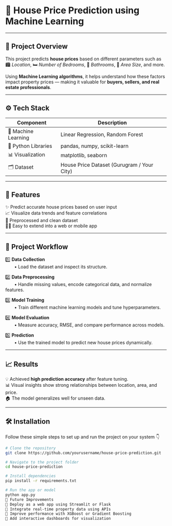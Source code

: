 # 🏡 House Price Prediction using Machine Learning  

---

## 📖 Project Overview  
This project predicts **house prices** based on different parameters such as  
🏙️ *Location*, 🛏️ *Number of Bedrooms*, 🛁 *Bathrooms*, 📐 *Area Size*, and more.  

Using **Machine Learning algorithms**, it helps understand how these factors impact property prices — making it valuable for **buyers, sellers, and real estate professionals**.  

---

## ⚙️ Tech Stack  

| Component | Description |
|------------|-------------|
| 🧠 Machine Learning | Linear Regression, Random Forest |
| 🐍 Python Libraries | pandas, numpy, scikit-learn |
| 📊 Visualization | matplotlib, seaborn |
| 🗂️ Dataset | House Price Dataset (Gurugram / Your City) |

---

## 🚀 Features  

✨ Predict accurate house prices based on user input  
📈 Visualize data trends and feature correlations  
🧹 Preprocessed and clean dataset  
🧑‍💻 Easy to extend into a web or mobile app  

---

## 🧩 Project Workflow  

1️⃣ **Data Collection**  
  • Load the dataset and inspect its structure.  

2️⃣ **Data Preprocessing**  
  • Handle missing values, encode categorical data, and normalize features.  

3️⃣ **Model Training**  
  • Train different machine learning models and tune hyperparameters.  

4️⃣ **Model Evaluation**  
  • Measure accuracy, RMSE, and compare performance across models.  

5️⃣ **Prediction**  
  • Use the trained model to predict new house prices dynamically.  

---

## 📈 Results  

💡 Achieved **high prediction accuracy** after feature tuning.  
📊 Visual insights show strong relationships between location, area, and price.  
🏠 The model generalizes well for unseen data.  

---

## 🛠️ Installation  

Follow these simple steps to set up and run the project on your system 👇  

```bash
# Clone the repository
git clone https://github.com/yourusername/house-price-prediction.git

# Navigate to the project folder
cd house-price-prediction

# Install dependencies
pip install -r requirements.txt

# Run the app or model
python app.py
🌟 Future Improvements
🔹 Deploy as a web app using Streamlit or Flask
🔹 Integrate real-time property data using APIs
🔹 Improve performance with XGBoost or Gradient Boosting
🔹 Add interactive dashboards for visualization

